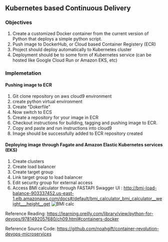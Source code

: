 ## Kubernetes based Continuous Delivery

### Objectives

1) Create a customized Docker container from the current version of Python that deploys a simple python script.
2) Push image to DockerHub, or Cloud based Container Registery (ECR)
3) Project should deploy automatically to Kubernetes cluster
4) Deployment should be to some form of Kubernetes service (can be hosted like Google Cloud Run or Amazon EKS, etc)

### Implemetation
#### Pushing image to ECR
1) Git clone repository on aws cloud9 environment
2) create python virtual environment
3) Create "Dokerfile" 
4) Now switch to ECS
5) Create a repository for your image in ECR
6) Checkout instructions for building, tagging and pushing image to ECR.
7) Copy and paste and run instructions into cloud9
8) Image should be successfully added to ECR repository created

#### Deploying image through Fagate and Amazon Elastic Kubernetes services (EKS)
1) Create clusters
2) Create load balancer
3) Create target group
4) Link target group to load balancer
5) Edit security group for external access
6) Access BMI calculator through FASTAPI Swagger UI : http://bmi-load-balance-903337452.us-east-1.elb.amazonaws.com/docs#/default/bmi_calculator_bmi_calculator__weight___height__get
![BMI calc](https://user-images.githubusercontent.com/89367409/154834641-e2741601-7355-4e0d-b180-cf4df06577ea.png)




Reference Reading: https://learning.oreilly.com/library/view/python-for-devops/9781492057680/ch09.html#containers-docker

Reference Source Code: https://github.com/noahgift/container-revolution-devops-microservices
